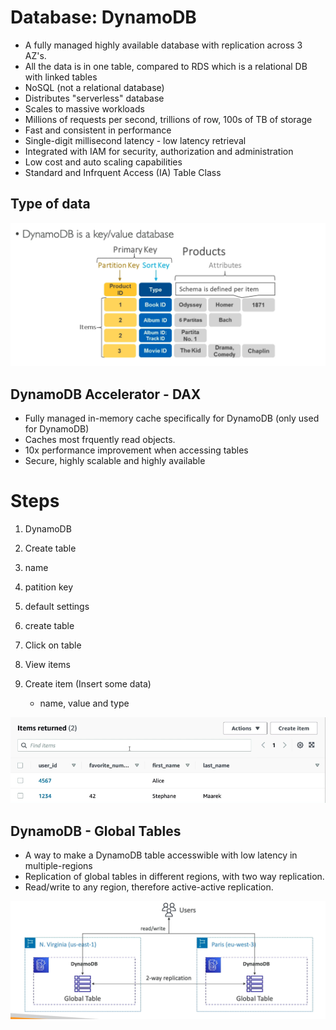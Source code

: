 # Database: DynamoDB

- A fully managed highly available database with replication across 3 AZ's.
- All the data is in one table, compared to RDS which is a relational DB with linked tables
- NoSQL (not a relational database)
- Distributes "serverless" database
- Scales to massive workloads
- Millions of requests per second, trillions of row, 100s of TB of storage
- Fast and consistent in performance
- Single-digit millisecond latency - low latency retrieval
- Integrated with IAM for security, authorization and administration
- Low cost and auto scaling capabilities
- Standard and Infrquent Access (IA) Table Class

## Type of data

![](../Images/dy.png)

## DynamoDB Accelerator - DAX

- Fully managed in-memory cache specifically for DynamoDB (only used for DynamoDB)
- Caches most frquently read objects.
- 10x performance improvement when accessing tables
- Secure, highly scalable and highly available

# Steps

1. DynamoDB
2. Create table
3. name
4. patition key
5. default settings
6. create table

1. Click on table
2. View items
3. Create item (Insert some data)
   - name, value and type

![](../Images/dyn.png)

## DynamoDB - Global Tables

- A way to make a DynamoDB table accesswible with low latency in multiple-regions
- Replication of global tables in different regions, with two way replication.
- Read/write to any region, therefore active-active replication.

![](../Images/glo.png)

